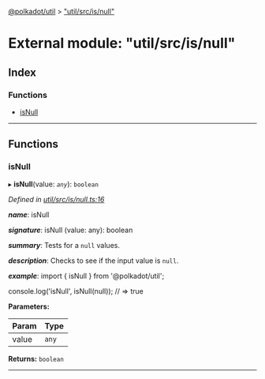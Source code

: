 [@polkadot/util](../README.md) > ["util/src/is/null"](../modules/_util_src_is_null_.md)

# External module: "util/src/is/null"

## Index

### Functions

* [isNull](_util_src_is_null_.md#isnull)

---

## Functions

<a id="isnull"></a>

###  isNull

▸ **isNull**(value: *`any`*): `boolean`

*Defined in [util/src/is/null.ts:16](https://github.com/polkadot-js/util/blob/7550b44/packages/util/src/is/null.ts#L16)*

*__name__*: isNull

*__signature__*: isNull (value: any): boolean

*__summary__*: Tests for a `null` values.

*__description__*: Checks to see if the input value is `null`.

*__example__*: import { isNull } from '@polkadot/util';

console.log('isNull', isNull(null)); // => true

**Parameters:**

| Param | Type |
| ------ | ------ |
| value | `any` |

**Returns:** `boolean`

___

